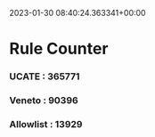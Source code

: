 2023-01-30 08:40:24.363341+00:00
# Rule Counter 
 ### UCATE : 365771

 ### Veneto : 90396

 ### Allowlist : 13929